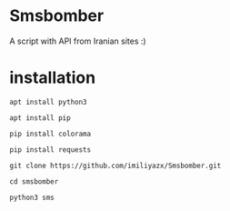 # Smsbomber
A script with API from Iranian sites :)

# installation


```
apt install python3
```

```
apt install pip
```

```
pip install colorama
```

```
pip install requests
```

```
git clone https://github.com/imiliyazx/Smsbomber.git
```

```
cd smsbomber
```

```
python3 sms
